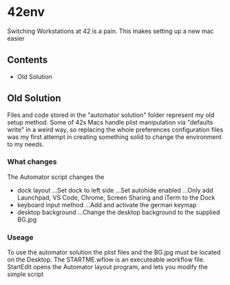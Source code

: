 # 42env
Switching Workstations at 42 is a pain. This makes setting up a new mac easier

## Contents

* Old Solution

## Old Solution
Files and code stored in the "automator solution" folder represent my old setup method. Some of 42s Macs handle plist manipulation via "defaults write" in a weird way, so replacing the whole preferences configuration files was my first attempt in creating something solid to change the environment to my needs.

### What changes
The Automator script changes the 

* dock layout
...Set dock to left side
...Set autohide enabled
...Only add Launchpad, VS Code, Chrome, Screen Sharing and iTerm to the Dock
* keyboard input method
...Add and activate the german keymap
* desktop background
...Change the desktop background to the supplied BG.jpg

### Useage
To use the automator solution the plist files and the BG.jpg must be located on the Desktop. The STARTME.wflow is an executeable workflow file. StartEdit opens the Automator layout program, and lets you modify the simple script
